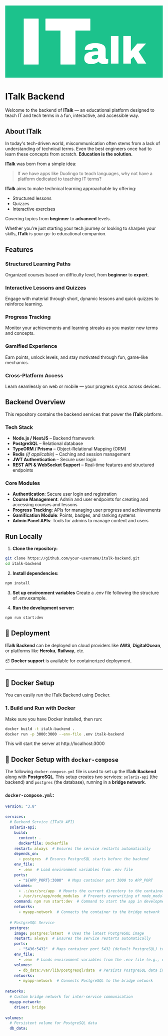 ![ITalk Logo](/src/assets/logo.png)

# ITalk Backend

Welcome to the backend of **ITalk** — an educational platform designed to teach IT and tech terms in a fun, interactive, and accessible way.

## About ITalk

In today's tech-driven world, miscommunication often stems from a lack of understanding of technical terms. Even the best engineers once had to learn these concepts from scratch. **Education is the solution.**

**ITalk** was born from a simple idea:

> If we have apps like Duolingo to teach languages, why not have a platform dedicated to teaching IT terms?

**ITalk** aims to make technical learning approachable by offering:

- Structured lessons
- Quizzes
- Interactive exercises

Covering topics from **beginner** to **advanced** levels.

Whether you're just starting your tech journey or looking to sharpen your skills, **ITalk** is your go-to educational companion.

## Features

### Structured Learning Paths  
Organized courses based on difficulty level, from **beginner** to **expert**.

### Interactive Lessons and Quizzes  
Engage with material through short, dynamic lessons and quick quizzes to reinforce learning.

### Progress Tracking  
Monitor your achievements and learning streaks as you master new terms and concepts.

### Gamified Experience  
Earn points, unlock levels, and stay motivated through fun, game-like mechanics.

### Cross-Platform Access  
Learn seamlessly on web or mobile — your progress syncs across devices.

## Backend Overview

This repository contains the backend services that power the **ITalk** platform.

### Tech Stack

- **Node.js / NestJS** – Backend framework  
- **PostgreSQL** – Relational database  
- **TypeORM / Prisma** – Object-Relational Mapping (ORM)  
- **Redis** *(if applicable)* – Caching and session management  
- **JWT Authentication** – Secure user login  
- **REST API & WebSocket Support** – Real-time features and structured endpoints

### Core Modules

- **Authentication**: Secure user login and registration  
- **Course Management**: Admin and user endpoints for creating and accessing courses and lessons  
- **Progress Tracking**: APIs for managing user progress and achievements  
- **Gamification Module**: Points, badges, and ranking systems  
- **Admin Panel APIs**: Tools for admins to manage content and users

## Run Locally

1. **Clone the repository:**

```bash
git clone https://github.com/your-username/italk-backend.git
cd italk-backend
```

2. **Install dependencies:**

```bash
npm install
```

3. **Set up environment variables**
Create a .env file following the structure of .env.example.

4. **Run the development server:**

```bash
npm run start:dev
```

## 🚀 Deployment

**ITalk Backend** can be deployed on cloud providers like **AWS**, **DigitalOcean**, or platforms like **Heroku**, **Railway**, etc.

📦 **Docker support** is available for containerized deployment.

---

## 🐳 Docker Setup

You can easily run the ITalk Backend using Docker.

### 1. Build and Run with Docker

Make sure you have Docker installed, then run:

```bash
docker build -t italk-backend .
docker run -p 3000:3000 --env-file .env italk-backend
```

This will start the server at http://localhost:3000

## 🐳 Docker Setup with `docker-compose`

The following `docker-compose.yml` file is used to set up the **ITalk Backend** along with **PostgreSQL**. This setup creates two services: `solaris-api` (the backend) and `postgres` (the database), running in a **bridge network**.

### `docker-compose.yml`:

```yaml
version: "3.8"

services:
  # Backend Service (ITalk API)
  solaris-api:
    build:
      context: .
      dockerfile: Dockerfile
    restart: always  # Ensures the service restarts automatically
    depends_on:
      - postgres  # Ensures PostgreSQL starts before the backend
    env_file:
      - .env  # Load environment variables from .env file
    ports:
      - "${APP_PORT}:3000"  # Maps container port 3000 to APP_PORT
    volumes:
      - .:/usr/src/app  # Mounts the current directory to the container for live reloading
      - /usr/src/app/node_modules  # Prevents overwriting of node_modules on host
    command: npm run start:dev  # Command to start the app in development mode
    networks:
      - myapp-network  # Connects the container to the bridge network
  
  # PostgreSQL Service
  postgres:
    image: postgres:latest  # Uses the latest PostgreSQL image
    restart: always  # Ensures the service restarts automatically
    ports:
      - "5436:5432"  # Maps container port 5432 (default PostgreSQL) to port 5436 on host
    env_file:
      - .env  # Loads environment variables from the .env file (e.g., database credentials)
    volumes:
      - db_data:/var/lib/postgresql/data  # Persists PostgreSQL data in a named volume
    networks:
      - myapp-network  # Connects PostgreSQL to the bridge network
  
networks:
  # Custom bridge network for inter-service communication
  myapp-network:
    driver: bridge

volumes:
  # Persistent volume for PostgreSQL data
  db_data:
